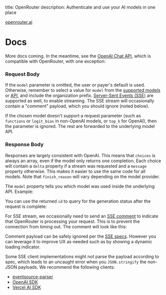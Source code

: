 title: OpenRouter
description: Authenticate and use your AI models in one place

[openrouter.ai](https://openrouter.ai/docs "Docs")

# Docs

More docs coming. In the meantime, see the [OpenAI Chat API][1], which is compatible with OpenRouter, with one exception:

### Request Body

If the `model` parameter is omitted, the user or payer's default is used. Otherwise, remember to select a value for `model` from the [supported models][2] or [API][3], and include the organization prefix. [Server-Sent Events (SSE)][4] are supported as well, to enable streaming. The SSE stream will occasionally contain a "comment" payload, which you should ignore (noted below).

If the chosen model doesn't support a request parameter (such as `functions` or `logit_bias` in non-OpenAI models, or `top_k` for OpenAI), then the parameter is ignored. The rest are forwarded to the underlying model API.

### Response Body

Responses are largely consistent with OpenAI. This means that `choices` is always an array, even if the model only returns one completion. Each choice will contain a `delta` property if a stream was requested and a `message` property otherwise. This makes it easier to use the same code for all models. Note that `finish_reason` will vary depending on the model provider.

The `model` property tells you which model was used inside the underlying API. Example:

You can use the returned `id` to query for the generation status after the request is complete:

For SSE stream, we occasionally need to send an [SSE comment][5] to indicate that OpenRouter is processing your request. This is to prevent the connection from timing out. The comment will look like this:

Comment payload can be safely ignored per the [SSE specs][6]. However you can leverage it to improve UX as needed such as by showing a dynamic loading indicator.

Some SSE client implementations might not parse the payload according to spec, which leads to an uncaught error when you `JSON.stringify` the non-JSON payloads. We recommend the following clients:

* [eventsource-parser][7]
* [OpenAI SDK][8]
* [Vercel AI SDK][9]

[1]: https://platform.openai.com/docs/api-reference/chat/create
[2]: https://openrouter.ai/docs#models
[3]: https://openrouter.ai/api/v1/models
[4]: https://developer.mozilla.org/en-US/docs/Web/API/Server-sent_events/Using_server-sent_events#event_stream_format
[5]: https://html.spec.whatwg.org/multipage/server-sent-events.html#authoring-notes
[6]: https://html.spec.whatwg.org/multipage/server-sent-events.html#event-stream-interpretation
[7]: https://github.com/rexxars/eventsource-parser
[8]: https://www.npmjs.com/package/openai
[9]: https://www.npmjs.com/package/ai

